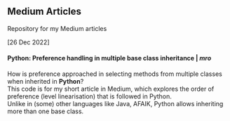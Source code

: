 ## Medium Articles
Repository for my Medium articles

[26 Dec 2022]
#### Python: Preference handling in multiple base class inheritance | *__mro__*
How is preference approached in selecting methods from multiple classes when inherited in **Python**?  
This code is for my short article in Medium, which explores the order of preference (level linearisation) that is followed in Python.  
Unlike in (some) other languages like Java, AFAIK, Python allows inheriting more than one base class.

